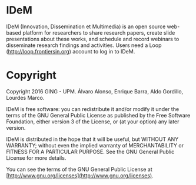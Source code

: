 # IDeM
IDeM (Innovation, Dissemination et Multimedia) is an open source web-based platform for researchers to share research papers, create slide presentations about these works, and schedule and record webinars to disseminate research findings and activities. Users need a Loop (http://loop.frontiersin.org) account to log in to IDeM.


# Copyright

Copyright 2016 GING - UPM. Álvaro Alonso, Enrique Barra, Aldo Gordillo, Lourdes Marco.

IDeM is free software: you can redistribute it and/or modify it under the terms of the GNU General Public License as published by the Free Software Foundation, either version 3 of the License, or (at your option) any later version.

IDeM is distributed in the hope that it will be useful, but WITHOUT ANY WARRANTY; without even the implied warranty of MERCHANTABILITY or FITNESS FOR A PARTICULAR PURPOSE.  See the GNU General Public License for more details.

You can see the terms of the GNU General Public License at [http://www.gnu.org/licenses](http://www.gnu.org/licenses).
